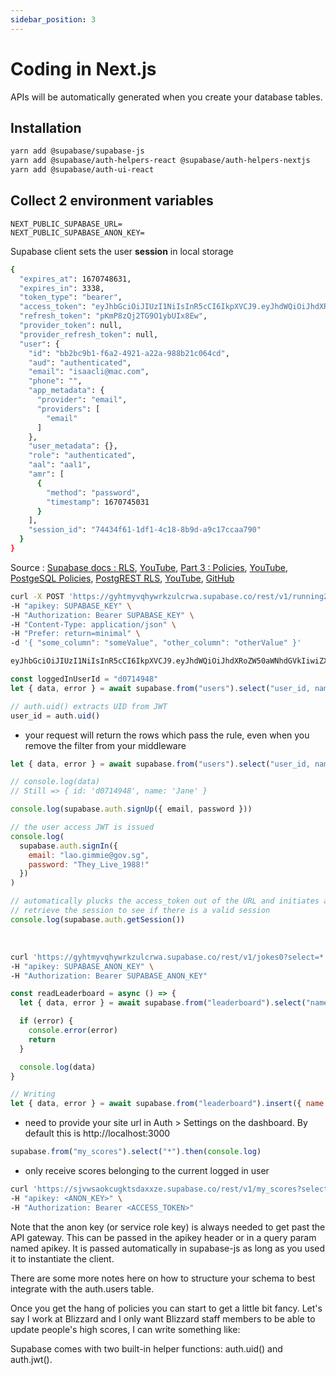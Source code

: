 ```yaml
---
sidebar_position: 3
---
```


# Coding in Next.js

APIs will be automatically generated when you create your database tables.

## Installation

```bash
yarn add @supabase/supabase-js
yarn add @supabase/auth-helpers-react @supabase/auth-helpers-nextjs
yarn add @supabase/auth-ui-react
```

## Collect 2 environment variables

```env title='.env.local'
NEXT_PUBLIC_SUPABASE_URL=
NEXT_PUBLIC_SUPABASE_ANON_KEY=
```

Supabase client sets the user **session** in local storage

```bash
{
  "expires_at": 1670748631,
  "expires_in": 3338,
  "token_type": "bearer",
  "access_token": "eyJhbGciOiJIUzI1NiIsInR5cCI6IkpXVCJ9.eyJhdWQiOiJhdXRoZW50aWNhdGVkIiwiZXhwIjoxNjcwNzQ4NjMxLCJzdWIiOiJiYjJiYzliMS1mNmEyLTQ5MjEtYTIyYS05ODhiMjFjMDY0Y2QiLCJlbWFpbCI6ImlzYWFjbGlAbWFjLmNvbSIsInBob25lIjoiIiwiYXBwX21ldGFkYXRhIjp7InByb3ZpZGVyIjoiZW1haWwiLCJwcm92aWRlcnMiOlsiZW1haWwiXX0sInVzZXJfbWV0YWRhdGEiOnt9LCJyb2xlIjoiYXV0aGVudGljYXRlZCIsImFhbCI6ImFhbDEiLCJhbXIiOlt7Im1ldGhvZCI6InBhc3N3b3JkIiwidGltZXN0YW1wIjoxNjcwNzQ1MDMxfV0sInNlc3Npb25faWQiOiI3NDQzNGY2MS0xZGYxLTRjMTgtOGI5ZC1hOWMxN2NjYWE3OTAifQ.0mcYEjLpRNjKeN-o-olT2LZohCFHGik2_EXZaGONRnk",
  "refresh_token": "pKmP8zQj2TG9O1ybUIx8Ew",
  "provider_token": null,
  "provider_refresh_token": null,
  "user": {
    "id": "bb2bc9b1-f6a2-4921-a22a-988b21c064cd",
    "aud": "authenticated",
    "email": "isaacli@mac.com",
    "phone": "",
    "app_metadata": {
      "provider": "email",
      "providers": [
        "email"
      ]
    },
    "user_metadata": {},
    "role": "authenticated",
    "aal": "aal1",
    "amr": [
      {
        "method": "password",
        "timestamp": 1670745031
      }
    ],
    "session_id": "74434f61-1df1-4c18-8b9d-a9c17ccaa790"
  }
}
```

Source : [Supabase docs : RLS](https://supabase.com/docs/learn/auth-deep-dive/auth-row-level-security), [YouTube](https://youtu.be/qY_iQ10IUhs), [Part 3 : Policies](https://supabase.com/docs/learn/auth-deep-dive/auth-policies), [YouTube](https://youtu.be/0LvCOlELs5U), [PostgeSQL Policies](https://www.postgresql.org/docs/12/sql-createpolicy.html), [PostgREST RLS](https://postgrest.org/en/v7.0.0/auth.html), [YouTube](https://youtu.be/0Fs96oZ4se0), [GitHub](https://github.com/supabase/supabase/tree/master/examples/user-management/nextjs-ts-user-management)

```bash
curl -X POST 'https://gyhtmyvqhywrkzulcrwa.supabase.co/rest/v1/running2' \
-H "apikey: SUPABASE_KEY" \
-H "Authorization: Bearer SUPABASE_KEY" \
-H "Content-Type: application/json" \
-H "Prefer: return=minimal" \
-d '{ "some_column": "someValue", "other_column": "otherValue" }'

eyJhbGciOiJIUzI1NiIsInR5cCI6IkpXVCJ9.eyJhdWQiOiJhdXRoZW50aWNhdGVkIiwiZXhwIjoxNjcwODI2NjQ4LCJzdWIiOiJiYjJiYzliMS1mNmEyLTQ5MjEtYTIyYS05ODhiMjFjMDY0Y2QiLCJlbWFpbCI6ImlzYWFjbGlAbWFjLmNvbSIsInBob25lIjoiIiwiYXBwX21ldGFkYXRhIjp7InByb3ZpZGVyIjoiZW1haWwiLCJwcm92aWRlcnMiOlsiZW1haWwiXX0sInVzZXJfbWV0YWRhdGEiOnt9LCJyb2xlIjoiYXV0aGVudGljYXRlZCIsImFhbCI6ImFhbDEiLCJhbXIiOlt7Im1ldGhvZCI6InBhc3N3b3JkIiwidGltZXN0YW1wIjoxNjcwODIzMDQ4fV0sInNlc3Npb25faWQiOiIyYWY3NmFkNy00MjNhLTRmYTUtYTc2MS05ZWI1MzJmMzhlY2UifQ.6YHkSNUzfrr9LAwNgEiipMxSCegeUnfvMRazygP1LUk
```

```js
const loggedInUserId = "d0714948"
let { data, error } = await supabase.from("users").select("user_id, name").eq("user_id", loggedInUserId)
```

```js
// auth.uid() extracts UID from JWT
user_id = auth.uid()
```

- your request will return the rows which pass the rule, even when you remove the filter from your middleware

```js
let { data, error } = await supabase.from("users").select("user_id, name")

// console.log(data)
// Still => { id: 'd0714948', name: 'Jane' }
```

```js
console.log(supabase.auth.signUp({ email, password }))

// the user access JWT is issued
console.log(
  supabase.auth.signIn({
    email: "lao.gimmie@gov.sg",
    password: "They_Live_1988!"
  })
)

// automatically plucks the access_token out of the URL and initiates a session
// retrieve the session to see if there is a valid session
console.log(supabase.auth.getSession())
```

&nbsp;

```bash
curl 'https://gyhtmyvqhywrkzulcrwa.supabase.co/rest/v1/jokes0?select=*' \
-H "apikey: SUPABASE_ANON_KEY" \
-H "Authorization: Bearer SUPABASE_ANON_KEY"
```

```js
const readLeaderboard = async () => {
  let { data, error } = await supabase.from("leaderboard").select("name, score").order("score", { ascending: false })

  if (error) {
    console.error(error)
    return
  }

  console.log(data)
}

// Writing
let { data, error } = await supabase.from("leaderboard").insert({ name: "Bob", score: 99999 })
```

- need to provide your site url in Auth > Settings on the dashboard. By default this is http://localhost:3000

```js
supabase.from("my_scores").select("*").then(console.log)
```

- only receive scores belonging to the current logged in user

```bash
curl 'https://sjvwsaokcugktsdaxxze.supabase.co/rest/v1/my_scores?select=*' \
-H "apikey: <ANON_KEY>" \
-H "Authorization: Bearer <ACCESS_TOKEN>"
```

Note that the anon key (or service role key) is always needed to get past the API gateway. This can be passed in the apikey header or in a query param named apikey. It is passed automatically in supabase-js as long as you used it to instantiate the client.

There are some more notes here on how to structure your schema to best integrate with the auth.users table.

Once you get the hang of policies you can start to get a little bit fancy. Let's say I work at Blizzard and I only want Blizzard staff members to be able to update people's high scores, I can write something like:

Supabase comes with two built-in helper functions: auth.uid() and auth.jwt().
